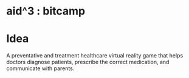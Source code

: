 # aid^3 : bitcamp

# Idea
A preventative and treatment healthcare virtual reality game that helps doctors diagnose patients, prescribe the correct medication, and communicate with parents. 
